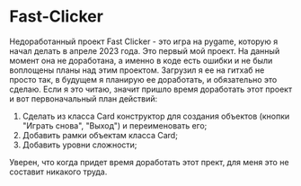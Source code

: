 # Fast-Clicker
Недоработанный проект
Fast Clicker - это игра на pygame, которую я начал делать в апреле 2023 года. Это первый мой проект. На данный момент она не доработана, а именно в коде есть ошибки и не были воплощены планы над этим проектом. Загрузил я ее на гитхаб не просто так, в будущем я планирую ее доработать, и обязательно это сделаю. Если я это читаю, значит пришло время доработать этот проект и  вот первоначальный план действий:
1. Сделать из класса Card конструктор для создания объектов (кнопки "Играть снова", "Выход") и переименовать его;
2. Добавить рамки объектам класса Card;
3. Добавить уровни сложности;

Уверен, что когда придет время доработать этот прект, для меня это не составит никакого труда.

